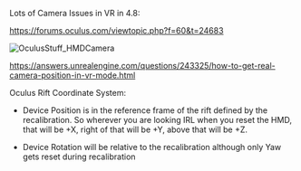 Lots of Camera Issues in VR in 4.8:

<https://forums.oculus.com/viewtopic.php?f=60&t=24683>

![OculusStuff_HMDCamera](C:\devguide\conversion\FINISHED\assets\OculusStuff_HMDCamera.png)

<https://answers.unrealengine.com/questions/243325/how-to-get-real-camera-position-in-vr-mode.html>

Oculus Rift Coordinate System:

- Device Position is in the reference frame of the rift defined by the recalibration. So wherever you are looking IRL when you reset the HMD, that will be +X, right of that will be +Y, above that will be +Z.

- Device Rotation will be relative to the recalibration although only Yaw gets reset during recalibration

